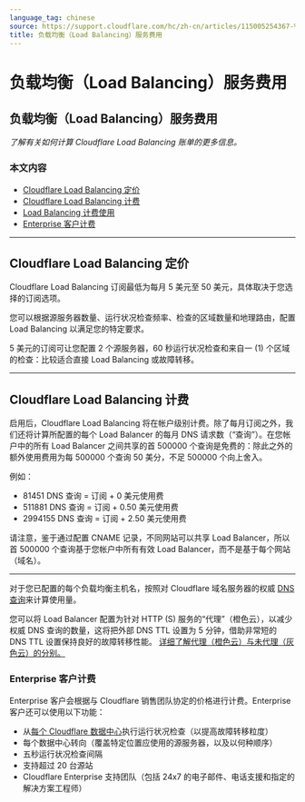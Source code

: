 ```yaml
---
language_tag: chinese
source: https://support.cloudflare.com/hc/zh-cn/articles/115005254367-%E8%B4%9F%E8%BD%BD%E5%9D%87%E8%A1%A1-Load-Balancing-%E6%9C%8D%E5%8A%A1%E8%B4%B9%E7%94%A8
title: 负载均衡（Load Balancing）服务费用
---
```


# 负载均衡（Load Balancing）服务费用

## 负载均衡（Load Balancing）服务费用

_了解有关如何计算 Cloudflare Load Balancing 账单的更多信息。_

### 本文内容

-   [Cloudflare Load Balancing 定价](https://support.cloudflare.com/hc/zh-cn/articles/115005254367-%E8%B4%9F%E8%BD%BD%E5%9D%87%E8%A1%A1-Load-Balancing-%E6%9C%8D%E5%8A%A1%E8%B4%B9%E7%94%A8#12345679)
-   [Cloudflare Load Balancing 计费](https://support.cloudflare.com/hc/zh-cn/articles/115005254367-%E8%B4%9F%E8%BD%BD%E5%9D%87%E8%A1%A1-Load-Balancing-%E6%9C%8D%E5%8A%A1%E8%B4%B9%E7%94%A8#12345680)
-   [Load Balancing 计费使用](https://support.cloudflare.com/hc/zh-cn/articles/115005254367-%E8%B4%9F%E8%BD%BD%E5%9D%87%E8%A1%A1-Load-Balancing-%E6%9C%8D%E5%8A%A1%E8%B4%B9%E7%94%A8#12345681)
-   [Enterprise 客户计费](https://support.cloudflare.com/hc/zh-cn/articles/115005254367-%E8%B4%9F%E8%BD%BD%E5%9D%87%E8%A1%A1-Load-Balancing-%E6%9C%8D%E5%8A%A1%E8%B4%B9%E7%94%A8#12345682)

___

## Cloudflare Load Balancing 定价

Cloudflare Load Balancing 订阅最低为每月 5 美元至 50 美元，具体取决于您选择的订阅选项。

您可以根据源服务器数量、运行状况检查频率、检查的区域数量和地理路由，配置 Load Balancing 以满足您的特定要求。

5 美元的订阅可让您配置 2 个源服务器，60 秒运行状况检查和来自一 (1) 个区域的检查：比较适合直接 Load Balancing 或故障转移。

___

## Cloudflare Load Balancing 计费

启用后，Cloudflare Load Balancing 将在帐户级别计费。除了每月订阅之外，我们还将计算所配置的每个 Load Balancer 的每月 DNS 请求数（“查询”）。在您帐户中的所有 Load Balancer 之间共享的首 500000 个查询是免费的：除此之外的额外使用费用为每 500000 个查询 50 美分，不足 500000 个向上舍入。

例如：

-   81451 DNS 查询 = 订阅 + 0 美元使用费
-   511881 DNS 查询 = 订阅 + 0.50 美元使用费
-   2994155 DNS 查询 = 订阅 + 2.50 美元使用费

请注意，鉴于通过配置 CNAME 记录，不同网站可以共享 Load Balancer，所以首 500000 个查询基于您帐户中所有有效 Load Balancer，而不是基于每个网站（域名）。

___

对于您已配置的每个负载均衡主机名，按照对 Cloudflare 域名服务器的权威 [DNS 查询](https://en.wikipedia.org/wiki/Domain_Name_System)来计算使用量。

您可以将 Load Balancer 配置为针对 HTTP (S) 服务的“代理”（橙色云），以减少权威 DNS 查询的数量，这将把外部 DNS TTL 设置为 5 分钟，借助非常短的 DNS TTL 设置保持良好的故障转移性能。 [详细了解代理（橙色云）与未代理（灰色云）的分别。](https://support.cloudflare.com/hc/en-us/articles/115005138088-Load-Balancing-TTLs-and-Orange-vs-Grey-Cloud)

### Enterprise 客户计费

Enterprise 客户会根据与 Cloudflare 销售团队协定的价格进行计费。Enterprise 客户还可以使用以下功能：

-   从[每个 Cloudflare 数据中心](https://www.cloudflare.com/network/)执行运行状况检查（以提高故障转移粒度）
-   每个数据中心转向（覆盖特定位置应使用的源服务器，以及以何种顺序）
-   五秒运行状况检查间隔
-   支持超过 20 台源站
-   Cloudflare Enterprise 支持团队（包括 24x7 的电子邮件、电话支援和指定的解决方案工程师）
